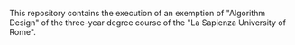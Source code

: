 This repository contains the execution of an exemption of "Algorithm Design" of the three-year degree course of the "La Sapienza University of Rome".
